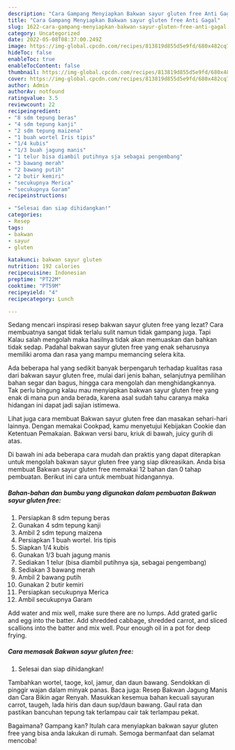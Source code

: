 ```yaml
---
description: "Cara Gampang Menyiapkan Bakwan sayur gluten free Anti Gagal"
title: "Cara Gampang Menyiapkan Bakwan sayur gluten free Anti Gagal"
slug: 1622-cara-gampang-menyiapkan-bakwan-sayur-gluten-free-anti-gagal
category: Uncategorized
date: 2022-05-08T08:37:00.249Z
image: https://img-global.cpcdn.com/recipes/813819d855d5e9fd/680x482cq70/bakwan-sayur-gluten-free-foto-resep-utama.jpg
hideToc: false
enableToc: true
enableTocContent: false
thumbnail: https://img-global.cpcdn.com/recipes/813819d855d5e9fd/680x482cq70/bakwan-sayur-gluten-free-foto-resep-utama.jpg
cover: https://img-global.cpcdn.com/recipes/813819d855d5e9fd/680x482cq70/bakwan-sayur-gluten-free-foto-resep-utama.jpg
author: Admin
authorAv: notfound
ratingvalue: 3.5
reviewcount: 22
recipeingredient:
- "8 sdm tepung beras"
- "4 sdm tepung kanji"
- "2 sdm tepung maizena"
- "1 buah wortel Iris tipis"
- "1/4 kubis"
- "1/3 buah jagung manis"
- "1 telur bisa diambil putihnya sja sebagai pengembang"
- "3 bawang merah"
- "2 bawang putih"
- "2 butir kemiri"
- "secukupnya Merica"
- "secukupnya Garam"
recipeinstructions:

- "Selesai dan siap dihidangkan!"
categories:
- Resep
tags:
- bakwan
- sayur
- gluten

katakunci: bakwan sayur gluten 
nutrition: 192 calories
recipecuisine: Indonesian
preptime: "PT22M"
cooktime: "PT59M"
recipeyield: "4"
recipecategory: Lunch

---
```



Sedang mencari inspirasi resep bakwan sayur gluten free yang lezat? Cara membuatnya sangat tidak terlalu sulit namun tidak gampang juga. Tapi Kalau salah mengolah maka hasilnya tidak akan memuaskan dan bahkan tidak sedap. Padahal bakwan sayur gluten free yang enak seharusnya memiliki aroma dan rasa yang mampu memancing selera kita.


Ada beberapa hal yang sedikit banyak berpengaruh terhadap kualitas rasa dari bakwan sayur gluten free, mulai dari jenis bahan, selanjutnya pemilihan bahan segar dan bagus, hingga cara mengolah dan menghidangkannya. Tak perlu bingung kalau mau menyiapkan bakwan sayur gluten free yang enak di mana pun anda berada, karena asal sudah tahu caranya maka hidangan ini dapat jadi sajian istimewa.

Lihat juga cara membuat Bakwan sayur gluten free dan masakan sehari-hari lainnya. Dengan memakai Cookpad, kamu menyetujui Kebijakan Cookie dan Ketentuan Pemakaian. Bakwan versi baru, kriuk di bawah, juicy gurih di atas.


Di bawah ini ada beberapa cara mudah dan praktis yang dapat diterapkan untuk mengolah bakwan sayur gluten free yang siap dikreasikan. Anda bisa membuat Bakwan sayur gluten free memakai 12 bahan dan 0 tahap pembuatan. Berikut ini cara untuk membuat hidangannya.

<!--inarticleads1-->

##### Bahan-bahan dan bumbu yang digunakan dalam pembuatan Bakwan sayur gluten free:

1. Persiapkan 8 sdm tepung beras
1. Gunakan 4 sdm tepung kanji
1. Ambil 2 sdm tepung maizena
1. Persiapkan 1 buah wortel. Iris tipis
1. Siapkan 1/4 kubis
1. Gunakan 1/3 buah jagung manis
1. Sediakan 1 telur (bisa diambil putihnya sja, sebagai pengembang)
1. Sediakan 3 bawang merah
1. Ambil 2 bawang putih
1. Gunakan 2 butir kemiri
1. Persiapkan secukupnya Merica
1. Ambil secukupnya Garam


Add water and mix well, make sure there are no lumps. Add grated garlic and egg into the batter. Add shredded cabbage, shredded carrot, and sliced scallions into the batter and mix well. Pour enough oil in a pot for deep frying. 

<!--inarticleads2-->

##### Cara memasak Bakwan sayur gluten free:


1. Selesai dan siap dihidangkan!

Tambahkan wortel, taoge, kol, jamur, dan daun bawang. Sendokkan di pinggir wajan dalam minyak panas. Baca juga: Resep Bakwan Jagung Manis dan Cara Bikin agar Renyah. Masukkan kesemua bahan kecuali sayuran carrot, taugeh, lada hiris dan daun sup/daun bawang. Gaul rata dan pastikan bancuhan tepung tak terlampau cair tak terlampau pekat. 

Bagaimana? Gampang kan? Itulah cara menyiapkan bakwan sayur gluten free yang bisa anda lakukan di rumah. Semoga bermanfaat dan selamat mencoba!
